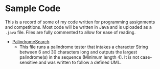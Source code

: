 # Sample Code #
This is a record of some of my code written for programming assignments and competitions. 
Most code will be written in Java and is uploaded as a `.java` file. Files are fully commented to allow for ease of reading.  

* [PalindromeSearch](https://github.com/AditMisra/Sample-Code/blob/master/PalindromeSearch.java) 
  * This file runs a palindrome tester that intakes a character String between 6 and 30 characters long and outputs the largest palindrome(s) in the sequence (Minimum length 4). It is not case-sensitive and was written to follow a defined UML.
